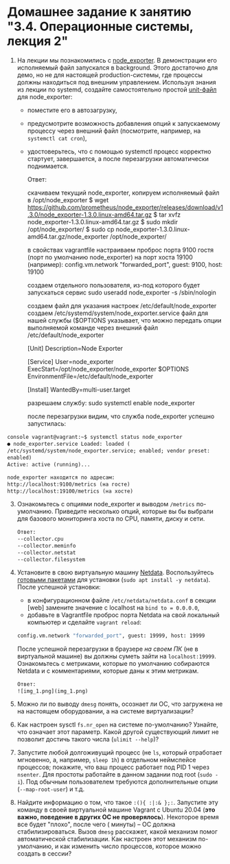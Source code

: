 # Домашнее задание к занятию "3.4. Операционные системы, лекция 2"

1. На лекции мы познакомились с [node_exporter](https://github.com/prometheus/node_exporter/releases). В демонстрации
   его исполняемый файл запускался в background. Этого достаточно для демо, но не для настоящей production-системы, где
   процессы должны находиться под внешним управлением. Используя знания из лекции по systemd, создайте самостоятельно
   простой [unit-файл](https://www.freedesktop.org/software/systemd/man/systemd.service.html) для node_exporter:

    * поместите его в автозагрузку,
    * предусмотрите возможность добавления опций к запускаемому процессу через внешний файл (посмотрите, например,
      на `systemctl cat cron`),
    * удостоверьтесь, что с помощью systemctl процесс корректно стартует, завершается, а после перезагрузки
      автоматически поднимается.


      Ответ:
      
      скачиваем текущий node_exporter, копируем исполняемый файл в /opt/node_exporter
      $ wget https://github.com/prometheus/node_exporter/releases/download/v1.3.0/node_exporter-1.3.0.linux-amd64.tar.gz
      $ tar xvfz node_exporter-1.3.0.linux-amd64.tar.gz
      $ sudo mkdir /opt/node_exporter/
      $ sudo cp node_exporter-1.3.0.linux-amd64.tar.gz/node_exporter /opt/node_exporter/
      
      в свойствах vagrantfile настраиваем проброс порта 9100 гостя (порт по умолчанию node_exporter) на порт хоста 19100 (например):
      config.vm.network "forwarded_port", guest: 9100, host: 19100
  
      создаем отдельного пользователя, из-под которого будет запускаться сервис
      sudo useradd node_exporter -s /sbin/nologin
      
      создаем файл для указания настроек /etc/default/node_exporter
      создаем /etc/systemd/system/node_exporter.service файл для нашей службы ($OPTIONS указывает, что можно передать опции выполняемой команде через внешний файл /etc/default/node_exporter 
  
        [Unit]
        Description=Node Exporter
        
        [Service]
        User=node_exporter
        ExecStart=/opt/node_exporter/node_exporter $OPTIONS
        EnvironmentFile=/etc/default/node_exporter
        
        [Install]
        WantedBy=multi-user.target
      
      разрешаем службу:
      sudo systemctl enable node_exporter
  
      после перезагрузки видим, что служба node_exporter успешно запустилась:

```
console vagrant@vagrant:~$ systemctl status node_exporter
● node_exporter.service Loaded: loaded (
/etc/systemd/system/node_exporter.service; enabled; vendor preset: enabled)
Active: active (running)...
```
    node_exporter находится по адресам:  
    http://localhost:9100/metrics (на госте)  
    http://localhost:19100/metrics (на хосте)

3. Ознакомьтесь с опциями node_exporter и выводом `/metrics` по-умолчанию. Приведите несколько опций, которые вы бы
   выбрали для базового мониторинга хоста по CPU, памяти, диску и сети.

       Ответ:
       --collector.cpu  
       --collector.meminfo
       --collector.netstat
       --collector.filesystem

3. Установите в свою виртуальную машину [Netdata](https://github.com/netdata/netdata).
   Воспользуйтесь [готовыми пакетами](https://packagecloud.io/netdata/netdata/install) для
   установки (`sudo apt install -y netdata`). После успешной установки:
    * в конфигурационном файле `/etc/netdata/netdata.conf` в секции [web] замените значение с localhost
      на `bind to = 0.0.0.0`,
    * добавьте в Vagrantfile проброс порта Netdata на свой локальный компьютер и сделайте `vagrant reload`:

    ```bash
    config.vm.network "forwarded_port", guest: 19999, host: 19999
    ```

   После успешной перезагрузки в браузере *на своем ПК* (не в виртуальной машине) вы должны суметь зайти
   на `localhost:19999`. Ознакомьтесь с метриками, которые по умолчанию собираются Netdata и с комментариями, которые
   даны к этим метрикам.

       Ответ:
       ![img_1.png](img_1.png)

4. Можно ли по выводу `dmesg` понять, осознает ли ОС, что загружена не на настоящем оборудовании, а на системе
   виртуализации?
5. Как настроен sysctl `fs.nr_open` на системе по-умолчанию? Узнайте, что означает этот параметр. Какой другой
   существующий лимит не позволит достичь такого числа (`ulimit --help`)?
6. Запустите любой долгоживущий процесс (не `ls`, который отработает мгновенно, а, например, `sleep 1h`) в отдельном
   неймспейсе процессов; покажите, что ваш процесс работает под PID 1 через `nsenter`. Для простоты работайте в данном
   задании под root (`sudo -i`). Под обычным пользователем требуются дополнительные опции (`--map-root-user`) и т.д.
7. Найдите информацию о том, что такое `:(){ :|:& };:`. Запустите эту команду в своей виртуальной машине Vagrant с
   Ubuntu 20.04 (**это важно, поведение в других ОС не проверялось**). Некоторое время все будет "плохо", после чего (
   минуты) – ОС должна стабилизироваться. Вызов `dmesg` расскажет, какой механизм помог автоматической стабилизации. Как
   настроен этот механизм по-умолчанию, и как изменить число процессов, которое можно создать в сессии?
